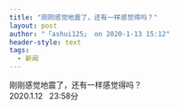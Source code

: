 ```yaml
---
title: "刚刚感觉地震了，还有一样感觉得吗？"
layout: post
author: "「ashui125」 on 2020-1-13 15:12"
header-style: text
tags:
  - 新闻
---
```


<head></head>
<body>
  刚刚感觉地震了，还有一样感觉得吗？
 <br> 2020.1.12&nbsp; &nbsp;23:58分
 <br>
</body>


